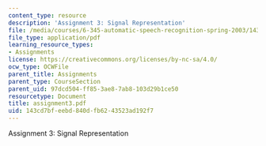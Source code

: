```yaml
---
content_type: resource
description: 'Assignment 3: Signal Representation'
file: /media/courses/6-345-automatic-speech-recognition-spring-2003/143cd7bfeebd840dfb6243523ad192f7_assignment3.pdf
file_type: application/pdf
learning_resource_types:
- Assignments
license: https://creativecommons.org/licenses/by-nc-sa/4.0/
ocw_type: OCWFile
parent_title: Assignments
parent_type: CourseSection
parent_uid: 97dcd504-ff85-3ae8-7ab8-103d29b1ce50
resourcetype: Document
title: assignment3.pdf
uid: 143cd7bf-eebd-840d-fb62-43523ad192f7
---
```

Assignment 3: Signal Representation